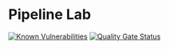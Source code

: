 # Pipeline Lab
<a href="https://snyk.io//test/github/connexta/pipeline-lab?targetFile=pom.xml"><img src="https://snyk.io//test/github/connexta/pipeline-lab/badge.svg?targetFile=pom.xml" alt="Known Vulnerabilities" data-canonical-src="https://snyk.io//test/github/connexta/pipeline-lab?targetFile=pom.xml" style="max-width:100%;"></a>
[![Quality Gate Status](https://sonarcloud.io/api/project_badges/measure?project=pipeline-lab&metric=alert_status)](https://sonarcloud.io/dashboard?id=pipeline-lab)
